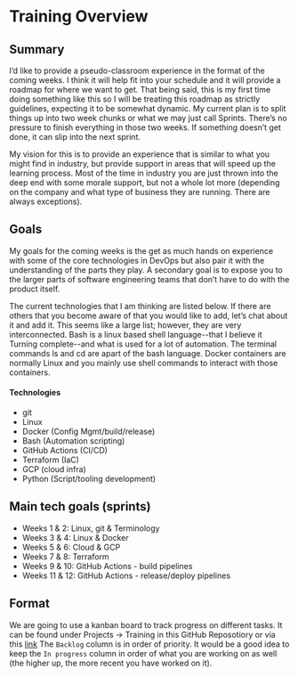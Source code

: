 # Training Overview

## Summary

I’d like to provide a pseudo-classroom experience in the format of the coming weeks. I 
think it will help fit into your schedule and it will provide a roadmap for where we want 
to get. That being said, this is my first time doing something like this so I will be 
treating this roadmap as strictly guidelines, expecting it to be somewhat dynamic. My 
current plan is to split things up into two week chunks or what we may just call Sprints. 
There’s no pressure to finish everything in those two weeks. If something doesn’t get done, 
it can slip into the next sprint. 

My vision for this is to provide an experience that is similar to what you might find in 
industry, but provide support in areas that will speed up the learning process. Most of the 
time in industry you are just thrown into the deep end with some morale support, but not a 
whole lot more (depending on the company and what type of business they are running. There 
are always exceptions). 


## Goals

My goals for the coming weeks is the get as much hands on experience with some of the core 
technologies in DevOps but also pair it with the understanding of the parts they play. A 
secondary goal is to expose you to the larger parts of software engineering teams that don’t 
have to do with the product itself.

The current technologies that I am thinking are listed below. If there are others that you 
become aware of that you would like to add, let’s chat about it and add it. This seems like a 
large list; however, they are very interconnected. Bash is a linux based shell language--that 
I believe it Turning complete--and what is used for a lot of automation. The terminal commands 
ls and cd are apart of the bash language. Docker containers are normally Linux and you mainly 
use shell commands to interact with those containers.

#### **Technologies**

- git
- Linux
- Docker (Config Mgmt/build/release)
- Bash (Automation scripting)
- GitHub Actions (CI/CD)
- Terraform (IaC)
- GCP (cloud infra)
- Python (Script/tooling development)


## Main tech goals (sprints)
- Weeks 1 & 2: Linux, git & Terminology
- Weeks 3 & 4: Linux & Docker
- Weeks 5 & 6: Cloud & GCP
- Weeks 7 & 8: Terraform
- Weeks 9 & 10: GitHub Actions - build pipelines
- Weeks 11 & 12: GitHub Actions - release/deploy pipelines


## Format
We are going to use a kanban board to track progress on different tasks. It can be found under
Projects -> Training in this GitHub Reposotiory or via this [link](https://github.com/joseph-flinn/devops-training/projects/1?add_cards_query=is%3Aopen)
The `Backlog` column is in order of priority. It would be a good idea to keep the `In progress`
column in order of what you are working on as well (the higher up, the more recent you have
worked on it). 

